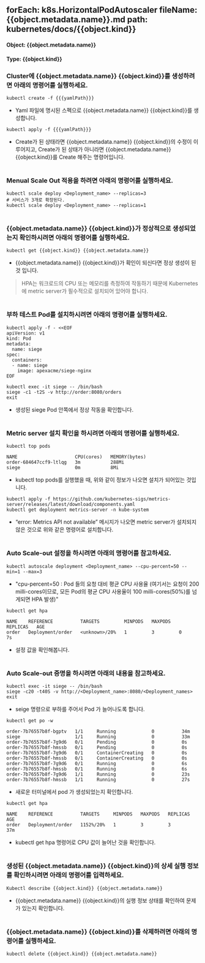 
forEach: k8s.HorizontalPodAutoscaler
fileName: {{object.metadata.name}}.md
path: kubernetes/docs/{{object.kind}}
---

#### Object: {{object.metadata.name}}
#### Type: {{object.kind}}

### Cluster에 {{object.metadata.name}} {{object.kind}}를 생성하려면 아래의 명령어를 실행하세요.

```
kubectl create -f {{{yamlPath}}}
```
- Yaml 파일에 명시된 스펙으로 {{object.metadata.name}} {{object.kind}}를 생성합니다.

```
kubectl apply -f {{{yamlPath}}}
```
- Create가 된 상태라면 {{object.metadata.name}} {{object.kind}}의 수정이 이루어지고, Create가 된 상태가 아니라면 {{object.metadata.name}} {{object.kind}}를 Create 해주는 명령어입니다.  
#

### Menual Scale Out 적용을 하려면 아래의 명령어를 실행하세요.
```
kubectl scale deploy <Deployment_name> --replicas=3
# 서비스가 3개로 확장된다.
kubectl scale deploy <Deployment_name> --replicas=1
```
#

### {{object.metadata.name}} {{object.kind}}가 정상적으로 생성되었는지 확인하시려면 아래의 명령어를 실행하세요.

```
kubectl get {{object.kind}} {{object.metadata.name}}
```
- {{object.metadata.name}} {{object.kind}}가 확인이 되신다면 정상 생성이 된 것 입니다.
> HPA는 워크로드의 CPU 또는 메모리를 측정하여 작동하기 때문에 Kubernetes 에 metric server가 필수적으로 설치되어 있어야 합니다.  
#

### 부하 테스트 Pod를 설치하시려면 아래의 명령어를 실행하세요.

```
kubectl apply -f - <<EOF
apiVersion: v1
kind: Pod
metadata:
  name: siege
spec:
  containers:
  - name: siege
    image: apexacme/siege-nginx
EOF
```

```
kubectl exec -it siege -- /bin/bash
siege -c1 -t2S -v http://order:8080/orders
exit
```
- 생성된 siege Pod 안쪽에서 정상 작동을 확인합니다.
#

### Metric server 설치 확인을 하시려면 아래의 명령어를 실행하세요.

```
kubectl top pods

NAME                     CPU(cores)   MEMORY(bytes)   
order-684647ccf9-ltlqg   3m           288Mi           
siege                    0m           8Mi  

```
- kubectl top pods를 실행했을 때, 위와 같이 정보가 나오면 설치가 되어있는 것입니다.

```
kubectl apply -f https://github.com/kubernetes-sigs/metrics-server/releases/latest/download/components.yaml
kubectl get deployment metrics-server -n kube-system
```
- “error: Metrics API not available” 메시지가 나오면 metric server가 설치되지 않은 것으로 위와 같은 명령어로 설치합니다.
#

### Auto Scale-out 설정을 하시려면 아래의 명령어를 참고하세요.

```
kubectl autoscale deployment <Deployment_name> --cpu-percent=50 --min=1 --max=3
```
- "cpu-percent=50 : Pod 들의 요청 대비 평균 CPU 사용율 (여기서는 요청이 200 milli-cores이므로, 모든 Pod의 평균 CPU 사용율이 100 milli-cores(50%)를 넘게되면 HPA 발생)"

```
kubectl get hpa

NAME    REFERENCE          TARGETS         MINPODS   MAXPODS   REPLICAS   AGE
order   Deployment/order   <unknown>/20%   1         3         0          7s
```
- 설정 값을 확인해봅니다.
#

### Auto Scale-out 증명을 하시려면 아래의 내용을 참고하세요.

```
kubectl exec -it siege -- /bin/bash
siege -c20 -t40S -v http://<Deployment_name>:8080/<Deployment_names>
exit
```
- seige 명령으로 부하를 주어서 Pod 가 늘어나도록 합니다.

```
kubectl get po -w

order-7b76557b8f-bgptv   1/1     Running             0          34m
siege                    1/1     Running             0          33m
order-7b76557b8f-7g9d6   0/1     Pending             0          0s
order-7b76557b8f-hmssb   0/1     Pending             0          0s
order-7b76557b8f-7g9d6   0/1     ContainerCreating   0          0s
order-7b76557b8f-hmssb   0/1     ContainerCreating   0          0s
order-7b76557b8f-7g9d6   0/1     Running             0          6s
order-7b76557b8f-hmssb   0/1     Running             0          6s
order-7b76557b8f-7g9d6   1/1     Running             0          23s
order-7b76557b8f-hmssb   1/1     Running             0          27s

```
- 새로운 터미널에서 pod 가 생성되었는지 확인합니다.

```
kubectl get hpa

NAME    REFERENCE          TARGETS     MINPODS   MAXPODS   REPLICAS   AGE
order   Deployment/order   1152%/20%   1         3         3          37m
```
- kubectl get hpa 명령어로 CPU 값이 늘어난 것을 확인합니다.
#

### 생성된 {{object.metadata.name}} {{object.kind}}의 상세 실행 정보를 확인하시려면 아래의 명령어를 입력하세요.

```
Kubectl describe {{object.kind}} {{object.metadata.name}}
```
- {{object.metadata.name}} {{object.kind}}의 실행 정보 상태를 확인하여 문제가 있는지 확인합니다. 
#

### {{object.metadata.name}} {{object.kind}}를 삭제하려면 아래의 명령어를 실행하세요.

```
kubectl delete {{object.kind}} {{object.metadata.name}}
```
#
